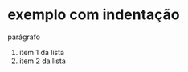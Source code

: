 <html>
        <body>
                <H1>exemplo com indentação </h1>
                        <p>parágrafo </p>
                            <ol> 
                                    <li>item 1 da lista</li> 
                                    <li>item 2 da lista</li>
                            </li>
        </body>
</html>                                